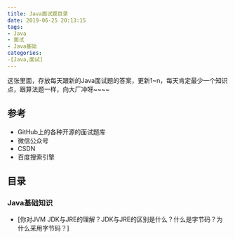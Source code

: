 ```yaml
---
title: Java面试题目录
date: 2019-06-25 20:13:15
tags:
- Java
- 面试
- Java基础
categories:
-[Java,面试]
---
```


这张里面，存放每天跟新的Java面试题的答案，更新1~n，每天肯定最少一个知识点，跟算法题一样，向大厂冲呀~~~~

<!--more-->

## 参考

+ GitHub上的各种开源的面试题库
+ 微信公众号
+ CSDN
+ 百度搜索引擎

## 目录

### Java基础知识

+ [你对JVM JDK与JRE的理解？JDK与JRE的区别是什么？什么是字节码？为什么采用字节码？]

